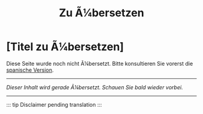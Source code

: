 ﻿---
title: [Zu Ã¼bersetzen]
---

<!-- TODO: translation missing - German version -->

# [Titel zu Ã¼bersetzen]

Diese Seite wurde noch nicht Ã¼bersetzt. Bitte konsultieren Sie vorerst die [spanische Version](/es/mitos-miedos-continuacion).

---

*Dieser Inhalt wird gerade Ã¼bersetzt. Schauen Sie bald wieder vorbei.*

---

::: tip
Disclaimer pending translation
:::
